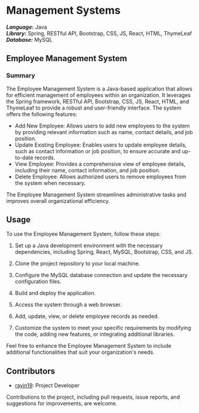 # Management Systems

***Language:*** Java \
***Library:*** Spring, RESTful API, Bootstrap, CSS, JS, React, HTML, ThymeLeaf \
***Database:*** MySQL

## Employee Management System

### Summary
The Employee Management System is a Java-based application that allows for efficient management of employees within an organization. It leverages the Spring framework, RESTful API, Bootstrap, CSS, JS, React, HTML, and ThymeLeaf to provide a robust and user-friendly interface. The system offers the following features:

- Add New Employee: Allows users to add new employees to the system by providing relevant information such as name, contact details, and job position.
- Update Existing Employee: Enables users to update employee details, such as contact information or job position, to ensure accurate and up-to-date records.
- View Employee: Provides a comprehensive view of employee details, including their name, contact information, and job position.
- Delete Employee: Allows authorized users to remove employees from the system when necessary.

The Employee Management System streamlines administrative tasks and improves overall organizational efficiency.

## Usage
To use the Employee Management System, follow these steps:

1. Set up a Java development environment with the necessary dependencies, including Spring, React, MySQL, Bootstrap, CSS, and JS.

2. Clone the project repository to your local machine.

3. Configure the MySQL database connection and update the necessary configuration files.

4. Build and deploy the application.

5. Access the system through a web browser.

6. Add, update, view, or delete employee records as needed.

7. Customize the system to meet your specific requirements by modifying the code, adding new features, or integrating additional libraries.

Feel free to enhance the Employee Management System to include additional functionalities that suit your organization's needs.

## Contributors
- [rayin19](https://github.com/rayin19): Project Developer

Contributions to the project, including pull requests, issue reports, and suggestions for improvements, are welcome.
